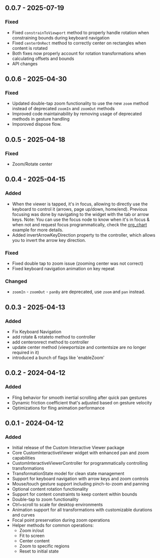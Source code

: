 ## 0.0.7 - 2025-07-19

### Fixed
- Fixed `constrainToViewport` method to properly handle rotation when constraining bounds during keyboard navigation
- Fixed `centerOnRect` method to correctly center on rectangles when content is rotated
- Both fixes now properly account for rotation transformations when calculating offsets and bounds
- API changes

## 0.0.6 - 2025-04-30

### Fixed
- Updated double-tap zoom functionality to use the new `zoom` method instead of deprecated `zoomIn` and `zoomOut` methods
- Improved code maintainability by removing usage of deprecated methods in gesture handling
- Imporoved dispose flow.
## 0.0.5 - 2025-04-18
### Fixed
- Zoom/Rotate center


## 0.0.4 - 2025-04-15

### Added
- When the viewer is tapped, it's in focus, allowing to directly use the keyboard to control it (arrows, page up/down, home/end). Previous focusing was done by navigating to the widget with the tab or arrow keys.
  Note: You can use the focus node to know when it's in focus & when not and request focus programmatically, check the [org_chart](https://pub.dev/packages/org_chart) example for more details.
- Added invertArrowKeyDirection property to the controller, which allows you to invert the arrow key direction.

### Fixed
- Fixed double tap to zoom issue (zooming center was not correct)
- Fixed keyboard navigation animation on key repeat

### Changed
- `zoomIn` - `zoomOut` - `panBy` are deprecated, use `zoom` and `pan` instead.


## 0.0.3 - 2025-04-13

### Added
- Fix Keyboard Navigation
- add rotate & rotateto method to controller
- add centeronrect method to controller
- update center method (viewportsize and contentsize are no longer required in it)
- introduced a bunch of flags like 'enableZoom'

## 0.0.2 - 2024-04-12

### Added
- Fling behavior for smooth inertial scrolling after quick pan gestures
- Dynamic friction coefficient that's adjusted based on gesture velocity
- Optimizations for fling animation performance

## 0.0.1 - 2024-04-12

### Added
- Initial release of the Custom Interactive Viewer package
- Core CustomInteractiveViewer widget with enhanced pan and zoom capabilities
- CustomInteractiveViewerController for programmatically controlling transformations
- TransformationState model for clean state management
- Support for keyboard navigation with arrow keys and zoom controls
- Mouse/touch gesture support including pinch-to-zoom and panning
- Optional content rotation functionality
- Support for content constraints to keep content within bounds
- Double-tap to zoom functionality
- Ctrl+scroll to scale for desktop environments
- Animation support for all transformations with customizable durations and curves
- Focal point preservation during zoom operations
- Helper methods for common operations:
  - Zoom in/out
  - Fit to screen
  - Center content
  - Zoom to specific regions
  - Reset to initial state
